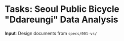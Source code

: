 # Tasks: Seoul Public Bicycle "Ddareungi" Data Analysis

**Input**: Design documents from `specs/001-vs/`